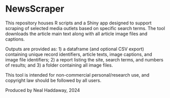 # NewsScraper

This repository houses R scripts and a Shiny app designed to support scraping of selected media outlets based on specific search terms. The tool downloads the article main text along with all article image files and captions.

Outputs are provided as: 1) a dataframe (and optional CSV export) containing unique record identifiers, article texts, image captions, and image file identifiers; 2) a report listing the site, search terms, and numbers of results; and 3) a folder containing all image files.

This tool is intended for non-commercial personal/research use, and copyright law should be followed by all users.

Produced by Neal Haddaway, 2024